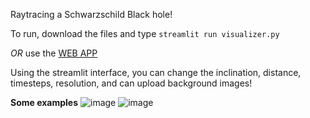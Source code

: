 Raytracing a Schwarzschild Black hole!

To run, download the files and type ```streamlit run visualizer.py```

*OR* use the [WEB APP](https://schwarpy.streamlit.app/)

Using the streamlit interface, you can change the inclination, distance, timesteps, resolution, and can upload background images!

**Some examples**
![image](https://github.com/user-attachments/assets/438d01a4-9c38-4e82-aaeb-efd5cfeb31ae)
![image](https://github.com/user-attachments/assets/13e41b55-318b-4b21-acba-e71be157f9b8)
